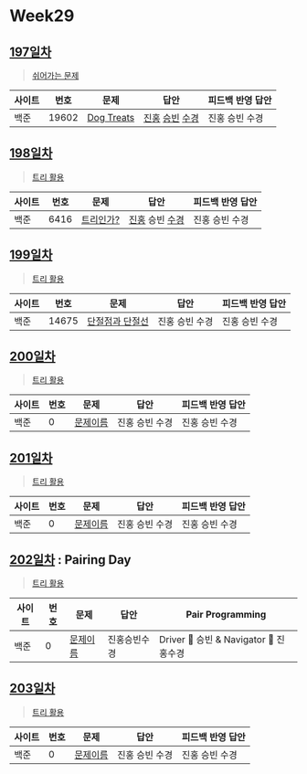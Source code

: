 # Week29

## [197일차](Day197)

> [쉬어가는 문제](https://www.acmicpc.net/group/workbook/view/9797/35154)

| 사이트 | 번호  | 문제                                                | 답안                                                                                          | 피드백 반영 답안 |
| ------ | ----- | --------------------------------------------------- | --------------------------------------------------------------------------------------------- | ---------------- |
| 백준   | 19602 | [Dog Treats](https://www.acmicpc.net/problem/19602) | [진홍](Day197/bj19602_kjh.java) [승빈](Day197/bj19602_wsb.java) [수경](Day197/bj19602_hsk.js) | 진홍 승빈 수경   |

## [198일차](Day198)

> [트리 활용](https://www.acmicpc.net/group/workbook/view/9797/35200)

| 사이트 | 번호 | 문제                 | 답안           | 피드백 반영 답안 |
| ------ | ---- | -------------------- | -------------- | ---------------- |
| 백준   | 6416 | [트리인가?](https://www.acmicpc.net/problem/6416) | [진홍](Day198/bj6416_kjh.java) 승빈 [수경](Day198/bj6416_hsk.js) | 진홍 승빈 수경   |

## [199일차](Day199)

> [트리 활용](https://www.acmicpc.net/group/workbook/view/9797/35218)

| 사이트 | 번호 | 문제                 | 답안           | 피드백 반영 답안 |
| ------ | ---- | -------------------- | -------------- | ---------------- |
| 백준   | 14675    | [단절점과 단절선](https://www.acmicpc.net/problem/14675) | 진홍 승빈 수경 | 진홍 승빈 수경   |

## [200일차](Day200)

> [트리 활용](문제집링크)

| 사이트 | 번호 | 문제                 | 답안           | 피드백 반영 답안 |
| ------ | ---- | -------------------- | -------------- | ---------------- |
| 백준   | 0    | [문제이름](문제링크) | 진홍 승빈 수경 | 진홍 승빈 수경   |

## [201일차](Day201)

> [트리 활용](문제집링크)

| 사이트 | 번호 | 문제                 | 답안           | 피드백 반영 답안 |
| ------ | ---- | -------------------- | -------------- | ---------------- |
| 백준   | 0    | [문제이름](문제링크) | 진홍 승빈 수경 | 진홍 승빈 수경   |

## [202일차](Day202) : Pairing Day

> [트리 활용](문제집링크)

| 사이트 | 번호 | 문제                 | 답안         | Pair Programming                       |
| ------ | ---- | -------------------- | ------------ | -------------------------------------- |
| 백준   | 0    | [문제이름](문제링크) | 진홍승빈수경 | Driver 🚗 승빈 & Navigator 🧭 진홍수경 |

## [203일차](Day203)

> [트리 활용](문제집링크)

| 사이트 | 번호 | 문제                 | 답안           | 피드백 반영 답안 |
| ------ | ---- | -------------------- | -------------- | ---------------- |
| 백준   | 0    | [문제이름](문제링크) | 진홍 승빈 수경 | 진홍 승빈 수경   |
